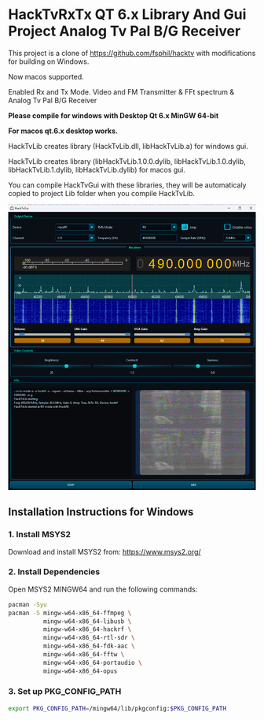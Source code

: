 # HackTvRxTx QT 6.x Library And Gui Project Analog Tv Pal B/G Receiver 

This project is a clone of https://github.com/fsphil/hacktv with modifications for building on Windows. 

Now macos supported.

Enabled Rx and Tx Mode. Video and FM Transmitter & FFt spectrum & Analog Tv Pal B/G Receiver 

<b>Please compile for windows with Desktop Qt 6.x MinGW 64-bit

For macos qt.6.x desktop works.</b>

HackTvLib creates library (HackTvLib.dll, libHackTvLib.a) for windows gui.

HackTvLib creates library (libHackTvLib.1.0.0.dylib, libHackTvLib.1.0.dylib, libHackTvLib.1.dylib, libHackTvLib.dylib) for macos gui.

You can compile HackTvGui with these libraries, they will be automaticaly copied to project Lib folder when you compile HackTvLib.


![HackTvGui Screenshot](hacktvgui_screen.png)

## Installation Instructions for Windows

### 1. Install MSYS2

Download and install MSYS2 from: https://www.msys2.org/

### 2. Install Dependencies

Open MSYS2 MINGW64 and run the following commands:

```bash
pacman -Syu
pacman -S mingw-w64-x86_64-ffmpeg \
          mingw-w64-x86_64-libusb \
          mingw-w64-x86_64-hackrf \
          mingw-w64-x86_64-rtl-sdr \
          mingw-w64-x86_64-fdk-aac \
          mingw-w64-x86_64-fftw \
          mingw-w64-x86_64-portaudio \
          mingw-w64-x86_64-opus
```

### 3. Set up PKG_CONFIG_PATH

```bash
export PKG_CONFIG_PATH=/mingw64/lib/pkgconfig:$PKG_CONFIG_PATH
```
